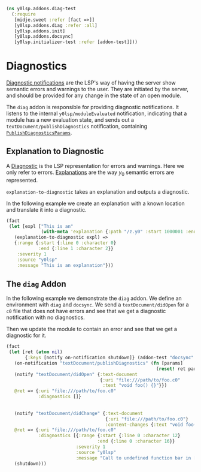```clojure
(ns y0lsp.addons.diag-test
  (:require
   [midje.sweet :refer [fact =>]]
   [y0lsp.addons.diag :refer :all]
   [y0lsp.addons.init]
   [y0lsp.addons.docsync]
   [y0lsp.initializer-test :refer [addon-test]]))

```
# Diagnostics

[Diagnostic
notifications](https://microsoft.github.io/language-server-protocol/specifications/lsp/3.17/specification/#textDocument_publishDiagnostics)
are the LSP's way of having the server show semantic errors and warnings to
the user. They are initiated by the server, and should be provided for any
change in the state of an open module.

The `diag` addon is responsible for providing diagnostic notifications. It
listens to the internal `y0lsp/moduleEvaluated` notification, indicating that
a module has a new evaluation state, and sends out a
`textDocument/publishDiagnostics` notification, containing
[`PublishDiagnosticsParams`](https://microsoft.github.io/language-server-protocol/specifications/lsp/3.17/specification/#publishDiagnosticsParams).

## Explanation to Diagnostic

A
[Diagnostic](https://microsoft.github.io/language-server-protocol/specifications/lsp/3.17/specification/#diagnostic)
is the LSP representation for errors and warnings. Here we only refer to
errors. [Explanations](../../doc/explanation.md) are the way $y_0$ semantic
errors are represented.

`explanation-to-diagnostic` takes an explanation and outputs a diagnostic.

In the following example we create an explanation with a known location and
translate it into a diagnostic.
```clojure
(fact 
 (let [expl ["This is an"
             (with-meta 'explanation {:path "/z.y0" :start 1000001 :end 2000003})]]
   (explanation-to-diagnostic expl) =>
   {:range {:start {:line 0 :character 0}
            :end {:line 1 :character 2}}
    :severity 1
    :source "y0lsp"
    :message "This is an explanation"}))

```
## The `diag` Addon

In the following example we demonstrate the `diag` addon. We define an
environment with `diag` and `docsync`. We send a `textDocument/didOpen` for a
`c0` file that does not have errors and see that we get a diagnostic
notification with no diagnostics.

Then we update the module to contain an error and see that we get a
diagnostic for it.
```clojure
(fact
 (let [ret (atom nil)
       {:keys [notify on-notification shutdown]} (addon-test "docsync" "diag")]
   (on-notification "textDocument/publishDiagnostics" (fn [params]
                                                        (reset! ret params)))
   (notify "textDocument/didOpen" {:text-document
                                   {:uri "file:///path/to/foo.c0"
                                    :text "void foo() {}"}})
   @ret => {:uri "file:///path/to/foo.c0"
            :diagnostics []}
   
   
   (notify "textDocument/didChange" {:text-document
                                     {:uri "file:///path/to/foo.c0"}
                                     :content-changes {:text "void foo() { bar(); }"}})
   @ret => {:uri "file:///path/to/foo.c0"
            :diagnostics [{:range {:start {:line 0 :character 12}
                                  :end {:line 0 :character 16}}
                          :severity 1
                          :source "y0lsp"
                          :message "Call to undefined function bar in [:expr_stmt [:expr ...]]"}]}
   (shutdown)))
```

